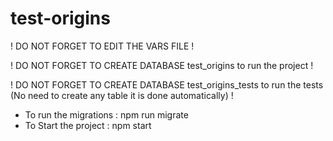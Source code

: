 # test-origins

! DO NOT FORGET TO EDIT THE VARS FILE !

! DO NOT FORGET TO CREATE DATABASE test_origins to run the project !

! DO NOT FORGET TO CREATE DATABASE test_origins_tests to run the tests (No need to create any table it is done automatically) !

- To run the migrations : npm run migrate
- To Start the project : npm start

